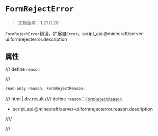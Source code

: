 # `FormRejectError`

> 文档版本：1.21.0.20

`FormRejectError`错误，扩展自`Error`。script_api.@minecraft/server-ui.formrejecterror.description

## 属性

/// define
`reason`


///

```js
read-only reason: FormRejectReason;
```

/// html | div.result
//// define
`reason`：[`FormRejectReason`](./formrejectreason.md)

- script_api.@minecraft/server-ui.formrejecterror.reason.description


////

///

